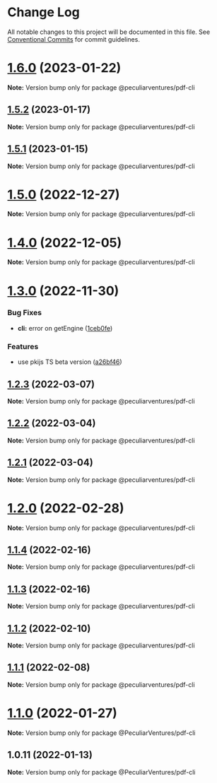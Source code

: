 # Change Log

All notable changes to this project will be documented in this file.
See [Conventional Commits](https://conventionalcommits.org) for commit guidelines.

# [1.6.0](https://github.com/PeculiarVentures/pdf/compare/v1.5.2...v1.6.0) (2023-01-22)

**Note:** Version bump only for package @peculiarventures/pdf-cli





## [1.5.2](https://github.com/PeculiarVentures/pdf/compare/v1.5.1...v1.5.2) (2023-01-17)

**Note:** Version bump only for package @peculiarventures/pdf-cli





## [1.5.1](https://github.com/PeculiarVentures/pdf/compare/v1.5.0...v1.5.1) (2023-01-15)

**Note:** Version bump only for package @peculiarventures/pdf-cli





# [1.5.0](https://github.com/PeculiarVentures/pdf/compare/v1.4.0...v1.5.0) (2022-12-27)

**Note:** Version bump only for package @peculiarventures/pdf-cli





# [1.4.0](https://github.com/PeculiarVentures/pdf/compare/v1.3.0...v1.4.0) (2022-12-05)

**Note:** Version bump only for package @peculiarventures/pdf-cli





# [1.3.0](https://github.com/PeculiarVentures/pdf/compare/v1.2.3...v1.3.0) (2022-11-30)


### Bug Fixes

* **cli:** error on getEngine ([1ceb0fe](https://github.com/PeculiarVentures/pdf/commit/1ceb0fe8aa86cdcb3e48493f700b191f408f2490))


### Features

* use pkijs TS beta version ([a26bf46](https://github.com/PeculiarVentures/pdf/commit/a26bf46d1e179866efb0cbc9fd254d61ccb616f7))





## [1.2.3](https://github.com/PeculiarVentures/pdf/compare/v1.2.2...v1.2.3) (2022-03-07)

**Note:** Version bump only for package @peculiarventures/pdf-cli





## [1.2.2](https://github.com/PeculiarVentures/pdf/compare/v1.2.1...v1.2.2) (2022-03-04)

**Note:** Version bump only for package @peculiarventures/pdf-cli





## [1.2.1](https://github.com/PeculiarVentures/pdf/compare/v1.2.0...v1.2.1) (2022-03-04)

**Note:** Version bump only for package @peculiarventures/pdf-cli





# [1.2.0](https://github.com/PeculiarVentures/pdf/compare/v1.1.4...v1.2.0) (2022-02-28)

**Note:** Version bump only for package @peculiarventures/pdf-cli





## [1.1.4](https://github.com/PeculiarVentures/pdf/compare/v1.1.3...v1.1.4) (2022-02-16)

**Note:** Version bump only for package @peculiarventures/pdf-cli





## [1.1.3](https://github.com/PeculiarVentures/pdf/compare/v1.1.2...v1.1.3) (2022-02-16)

**Note:** Version bump only for package @peculiarventures/pdf-cli





## [1.1.2](https://github.com/PeculiarVentures/pdf/compare/v1.1.1...v1.1.2) (2022-02-10)

**Note:** Version bump only for package @peculiarventures/pdf-cli





## [1.1.1](https://github.com/PeculiarVentures/pdf/compare/v1.1.0...v1.1.1) (2022-02-08)

**Note:** Version bump only for package @peculiarventures/pdf-cli





# [1.1.0](https://github.com/PeculiarVentures/pdf/compare/v1.0.11...v1.1.0) (2022-01-27)

**Note:** Version bump only for package @PeculiarVentures/pdf-cli





## 1.0.11 (2022-01-13)

**Note:** Version bump only for package @PeculiarVentures/pdf-cli
